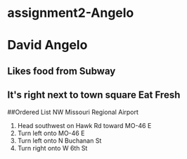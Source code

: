 # assignment2-Angelo
# David Angelo
## Likes food from Subway
It's right next to town square **Eat Fresh**
---
##Ordered List
NW Missouri Regional Airport
1. Head southwest on Hawk Rd toward MO-46 E
2. Turn left onto MO-46 E
3. Turn left onto N Buchanan St
4. Turn right onto W 6th St